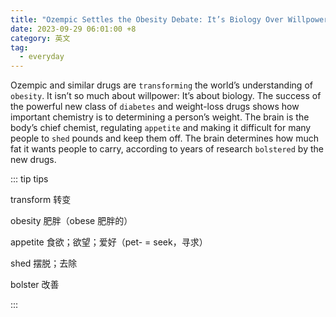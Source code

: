 ```yaml
---
title: "Ozempic Settles the Obesity Debate: It’s Biology Over Willpower"
date: 2023-09-29 06:01:00 +8
category: 英文
tag:
  - everyday
---
```


Ozempic and similar drugs are `transforming` the world’s understanding of `obesity`. It isn’t so much about willpower: It’s about biology. The success of the powerful new class of `diabetes` and weight-loss drugs shows how important chemistry is to determining a person’s weight. The brain is the body’s chief chemist, regulating `appetite` and making it difficult for many people to `shed` pounds and keep them off. The brain determines how much fat it wants people to carry, according to years of research `bolstered` by the new drugs.

::: tip tips

transform 转变

obesity 肥胖（obese 肥胖的）

appetite 食欲；欲望；爱好（pet- = seek，寻求）

shed 摆脱；去除

bolster 改善

:::
